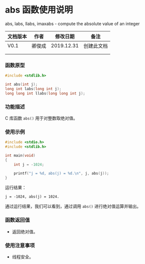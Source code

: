 # abs 函数使用说明

abs, labs, llabs, imaxabs - compute the absolute value of an integer



| **文档版本** | **作者** | **修改日期** | **备注**   |
| ------------ | -------- | ------------ | ---------- |
| V0.1         | 卿俊成   | 2019.12.31   | 创建此文档 |
|              |          |              |            |
|              |          |              |            |







### **函数原型**

```c
#include <stdlib.h>

int abs(int j);
long int labs(long int j);
long long int llabs(long long int j);
```



### **功能描述**

C 库函数 `abs()` 用于对整数取绝对值。





### **使用示例**

```c
#include <stdio.h>
#include <stdlib.h>

int main(void)
{
    int j = -1024;

    printf("j = %d, abs(j) = %d.\n", j, abs(j));
}
```

运行结果：

```
j = -1024, abs(j) = 1024.
```

通过运行结果，我们可以看到，通过调用 `abs()` 进行绝对值运算并输出。



### **函数返回值**

- 返回绝对值。







### **使用注意事项**

- 线程安全。

